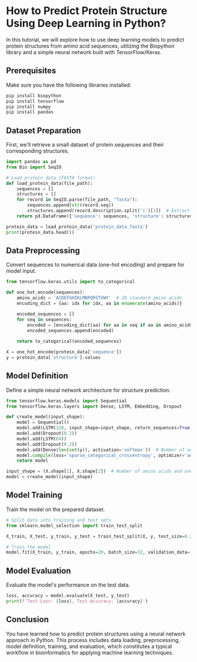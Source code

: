 # How to Predict Protein Structure Using Deep Learning in Python?

In this tutorial, we will explore how to use deep learning models to predict protein structures from amino acid sequences, utilizing the Biopython library and a simple neural network built with TensorFlow/Keras.

## Prerequisites

Make sure you have the following libraries installed:

```bash
pip install biopython
pip install tensorflow
pip install numpy
pip install pandas
```

## Dataset Preparation

First, we'll retrieve a small dataset of protein sequences and their corresponding structures.

```python
import pandas as pd
from Bio import SeqIO

# Load protein data (FASTA format)
def load_protein_data(file_path):
    sequences = []
    structures = []
    for record in SeqIO.parse(file_path, "fasta"):
        sequences.append(str(record.seq))
        structures.append(record.description.split('|')[1])  # Extract structure info
    return pd.DataFrame({'sequence': sequences, 'structure': structures})

protein_data = load_protein_data('protein_data.fasta')
print(protein_data.head())
```

## Data Preprocessing

Convert sequences to numerical data (one-hot encoding) and prepare for model input.

```python
from tensorflow.keras.utils import to_categorical

def one_hot_encode(sequences):
    amino_acids = 'ACDEFGHIKLMNPQRSTVWY'  # 20 standard amino acids
    encoding_dict = {aa: idx for idx, aa in enumerate(amino_acids)}

    encoded_sequences = []
    for seq in sequences:
        encoded = [encoding_dict[aa] for aa in seq if aa in amino_acids]
        encoded_sequences.append(encoded)
    
    return to_categorical(encoded_sequences)

X = one_hot_encode(protein_data['sequence'])
y = protein_data['structure'].values
```

## Model Definition

Define a simple neural network architecture for structure prediction.

```python
from tensorflow.keras.models import Sequential
from tensorflow.keras.layers import Dense, LSTM, Embedding, Dropout

def create_model(input_shape):
    model = Sequential()
    model.add(LSTM(128, input_shape=input_shape, return_sequences=True))
    model.add(Dropout(0.2))
    model.add(LSTM(64))
    model.add(Dropout(0.2))
    model.add(Dense(len(set(y)), activation='softmax'))  # Number of unique structures
    model.compile(loss='sparse_categorical_crossentropy', optimizer='adam', metrics=['accuracy'])
    return model

input_shape = (X.shape[1], X.shape[2])  # Number of amino acids and one-hot encoding length
model = create_model(input_shape)
```

## Model Training

Train the model on the prepared dataset.

```python
# Split data into training and test sets
from sklearn.model_selection import train_test_split

X_train, X_test, y_train, y_test = train_test_split(X, y, test_size=0.2, random_state=42)

# Train the model
model.fit(X_train, y_train, epochs=20, batch_size=32, validation_data=(X_test, y_test))
```

## Model Evaluation

Evaluate the model's performance on the test data.

```python
loss, accuracy = model.evaluate(X_test, y_test)
print(f'Test Loss: {loss}, Test Accuracy: {accuracy}')
```

## Conclusion

You have learned how to predict protein structures using a neural network approach in Python. This process includes data loading, preprocessing, model definition, training, and evaluation, which constitutes a typical workflow in bioinformatics for applying machine learning techniques.